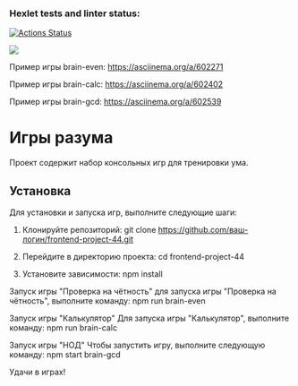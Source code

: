 ### Hexlet tests and linter status:
[![Actions Status](https://github.com/MostOfLuck/frontend-project-44/workflows/hexlet-check/badge.svg)](https://github.com/MostOfLuck/frontend-project-44/actions)

<a href="https://codeclimate.com/github/MostOfLuck/frontend-project-44/maintainability"><img src="https://api.codeclimate.com/v1/badges/5d2f223b657ef254075f/maintainability" /></a>

Пример игры brain-even: https://asciinema.org/a/602271

Пример игры brain-calc: https://asciinema.org/a/602402

Пример игры brain-gcd: https://asciinema.org/a/602539

# Игры разума

Проект содержит набор консольных игр для тренировки ума.

## Установка

Для установки и запуска игр, выполните следующие шаги:








1. Клонируйте репозиторий: git clone https://github.com/ваш-логин/frontend-project-44.git

2. Перейдите в директорию проекта:
cd frontend-project-44

3. Установите зависимости:
npm install

Запуск игры "Проверка на чётность"
для запуска игры "Проверка на чётность", выполните команду:
npm run brain-even

Запуск игры "Калькулятор"
Для запуска игры "Калькулятор", выполните команду:
npm run brain-calc

Запуск игры "НОД"
Чтобы запустить игру, выполните следующую команду:
npm start brain-gcd


Удачи в играх!
